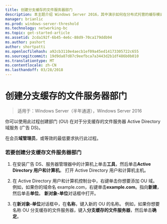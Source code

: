 ```yaml
---
title: 创建分支缓存的文件服务器部门
description: 本主题介绍 Windows Server 2016，其中演示如何在分布式托管的缓存模式优化分支机构中 WAN 带宽使用量部署分支缓存分支缓存部署指南中
manager: brianlic
ms.prod: windows-server-threshold
ms.technology: networking-bc
ms.topic: get-started-article
ms.assetid: 2cda192f-6b45-4e6c-88d9-70ca179ddb94
ms.author: pashort
author: shortpatti
ms.openlocfilehash: a92cb3110e4aecb1ef09a45ed14173305722c655
ms.sourcegitcommit: 19d9da87d87c9eefbca7a3443d2b1df486b0b010
ms.translationtype: MT
ms.contentlocale: zh-CN
ms.lasthandoff: 03/28/2018
---
```

# <a name="create-the-branchcache-file-servers-organizational-unit"></a>创建分支缓存的文件服务器部门

>适用于：Windows Server（半年通道），Windows Server 2016

你可以使用此过程创建部门 (OU) 在对于分支缓存的文件服务器 Active Directory 域服务 (广告 DS)。  
  
在会员**域管理员**，或等效的最低要求执行此过程。  
  
### <a name="to-create-the-branchcache-file-servers-organizational-unit"></a>若要创建分支缓存文件服务器部门  
  
1.  在安装广告 DS、服务器管理器中的计算机上单击**工具**，然后单击**Active Directory 用户和计算机**。 打开 Active Directory 用户和计算机主机。  
  
2.  在 Active Directory 用户和计算机控制台中，右键单击你想要添加 OU 域。 例如，如果你的域命名 example.com，右键单击**example.com**。指向**新建**，然后单击**单位**。 **新对象-单位**对话框中打开。  
  
3.  在**新对象-单位**对话框中，在**名称**，键入新的 OU 的名称。 例如，如果你想要名称 OU 分支缓存的文件服务器，键入**分支缓存的文件服务器**，然后单击**确定**。  
  


